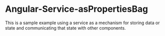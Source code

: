 # Angular-Service-asPropertiesBag
This is a sample example using a service as a mechanism for storing data or state and communicating that state with other components.
